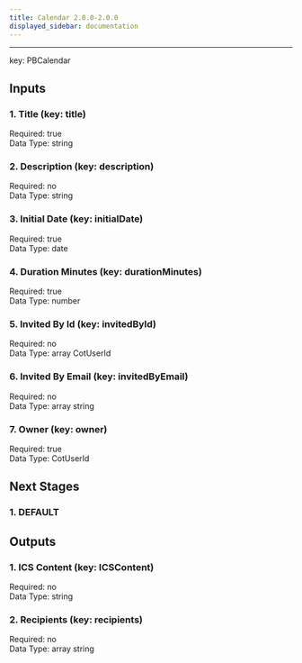 ```yaml
---  
title: Calendar 2.0.0-2.0.0  
displayed_sidebar: documentation  
---  
```

****  
key: PBCalendar  
  
## Inputs  
### 1. Title (key: title)  
  
Required: true  
Data Type: string   
### 2. Description (key: description)  
  
Required: no  
Data Type: string   
### 3. Initial Date (key: initialDate)  
  
Required: true  
Data Type: date   
### 4. Duration Minutes (key: durationMinutes)  
  
Required: true  
Data Type: number   
### 5. Invited By Id (key: invitedById)  
  
Required: no  
Data Type: array CotUserId  
### 6. Invited By Email (key: invitedByEmail)  
  
Required: no  
Data Type: array string  
### 7. Owner (key: owner)  
  
Required: true  
Data Type: CotUserId   
## Next Stages  
### 1. DEFAULT  
  
## Outputs  
### 1. ICS Content (key: ICSContent)  
  
Required: no  
Data Type: string   
### 2. Recipients (key: recipients)  
  
Required: no  
Data Type: array string
